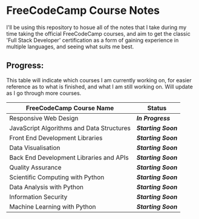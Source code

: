 # FreeCodeCamp Course Notes

I'll be using this repository to hosue all of the notes that I take during my time taking the official FreeCodeCamp courses, and aim to get the classic 'Full Stack Developer' certification as a form of gaining experience in multiple languages, and seeing what suits me best.

## Progress:

This table will indicate which courses I am currently working on, for easier reference as to what is finished, and what I am still working on. Will update as I go through more courses.

| __FreeCodeCamp Course Name__              | __Status__          |
| ----------------------------------------- | ------------------- |
| Responsive Web Design                     | *__In Progress__*   |
| JavaScript Algorithms and Data Structures | *__Starting Soon__* |
| Front End Development Libraries           | *__Starting Soon__* |
| Data Visualisation                        | *__Starting Soon__* |
| Back End Development Libraries and APIs   | *__Starting Soon__* |
| Quality Assurance                         | *__Starting Soon__* |
| Scientific Computing with Python          | *__Starting Soon__* |
| Data Analysis with Python                 | *__Starting Soon__* |
| Information Security                      | *__Starting Soon__* |
| Machine Learning with Python              | *__Starting Soon__* |